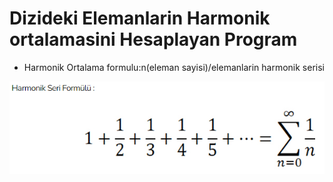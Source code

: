 # Dizideki Elemanlarin Harmonik ortalamasini Hesaplayan Program
* Harmonik Ortalama formulu:n(eleman sayisi)/elemanlarin harmonik serisi

![img](Harmonik.png)
